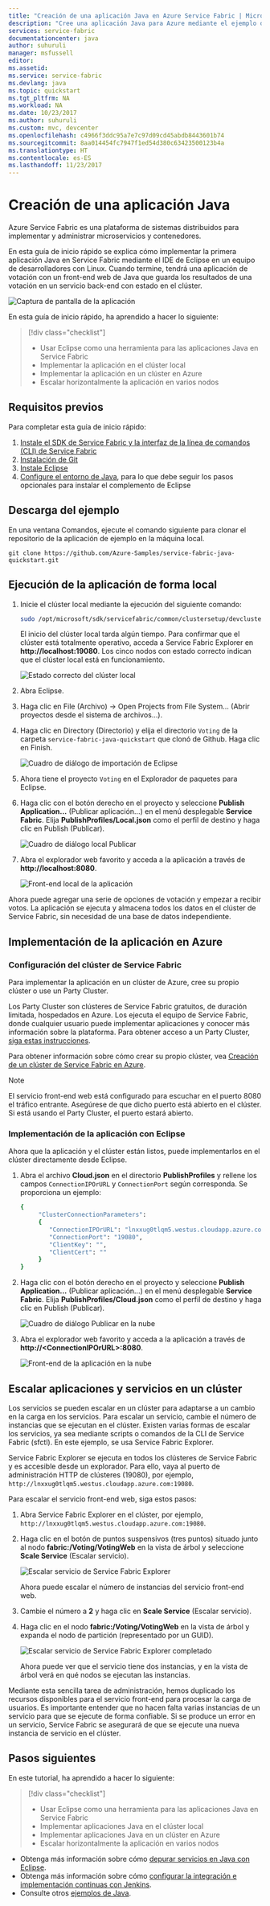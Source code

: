 ```yaml
---
title: "Creación de una aplicación Java en Azure Service Fabric | Microsoft Docs"
description: "Cree una aplicación Java para Azure mediante el ejemplo de inicio rápido de Service Fabric."
services: service-fabric
documentationcenter: java
author: suhuruli
manager: msfussell
editor: 
ms.assetid: 
ms.service: service-fabric
ms.devlang: java
ms.topic: quickstart
ms.tgt_pltfrm: NA
ms.workload: NA
ms.date: 10/23/2017
ms.author: suhuruli
ms.custom: mvc, devcenter
ms.openlocfilehash: c4966f3ddc95a7e7c97d09cd45abdb8443601b74
ms.sourcegitcommit: 8aa014454fc7947f1ed54d380c63423500123b4a
ms.translationtype: HT
ms.contentlocale: es-ES
ms.lasthandoff: 11/23/2017
---
```

# <a name="create-a-java-application"></a>Creación de una aplicación Java
Azure Service Fabric es una plataforma de sistemas distribuidos para implementar y administrar microservicios y contenedores. 

En esta guía de inicio rápido se explica cómo implementar la primera aplicación Java en Service Fabric mediante el IDE de Eclipse en un equipo de desarrolladores con Linux. Cuando termine, tendrá una aplicación de votación con un front-end web de Java que guarda los resultados de una votación en un servicio back-end con estado en el clúster.

![Captura de pantalla de la aplicación](./media/service-fabric-quickstart-java/votingapp.png)

En esta guía de inicio rápido, ha aprendido a hacer lo siguiente:

> [!div class="checklist"]
> * Usar Eclipse como una herramienta para las aplicaciones Java en Service Fabric
> * Implementar la aplicación en el clúster local 
> * Implementar la aplicación en un clúster en Azure
> * Escalar horizontalmente la aplicación en varios nodos

## <a name="prerequisites"></a>Requisitos previos
Para completar esta guía de inicio rápido:
1. [Instale el SDK de Service Fabric y la interfaz de la línea de comandos (CLI) de Service Fabric](https://docs.microsoft.com/en-us/azure/service-fabric/service-fabric-get-started-linux#installation-methods)
2. [Instalación de Git](https://git-scm.com/)
3. [Instale Eclipse](https://www.eclipse.org/downloads/)
4. [Configure el entorno de Java](https://docs.microsoft.com/en-us/azure/service-fabric/service-fabric-get-started-linux#set-up-java-development), para lo que debe seguir los pasos opcionales para instalar el complemento de Eclipse 

## <a name="download-the-sample"></a>Descarga del ejemplo
En una ventana Comandos, ejecute el comando siguiente para clonar el repositorio de la aplicación de ejemplo en la máquina local.
```
git clone https://github.com/Azure-Samples/service-fabric-java-quickstart.git
```

## <a name="run-the-application-locally"></a>Ejecución de la aplicación de forma local
1. Inicie el clúster local mediante la ejecución del siguiente comando:

    ```bash
    sudo /opt/microsoft/sdk/servicefabric/common/clustersetup/devclustersetup.sh
    ```
    El inicio del clúster local tarda algún tiempo. Para confirmar que el clúster está totalmente operativo, acceda a Service Fabric Explorer en **http://localhost:19080**. Los cinco nodos con estado correcto indican que el clúster local está en funcionamiento. 
    
    ![Estado correcto del clúster local](./media/service-fabric-quickstart-java/localclusterup.png)

2. Abra Eclipse.
3. Haga clic en File (Archivo) -> Open Projects from File System... (Abrir proyectos desde el sistema de archivos...). 
4. Haga clic en Directory (Directorio) y elija el directorio `Voting` de la carpeta `service-fabric-java-quickstart` que clonó de Github. Haga clic en Finish. 

    ![Cuadro de diálogo de importación de Eclipse](./media/service-fabric-quickstart-java/eclipseimport.png)
    
5. Ahora tiene el proyecto `Voting` en el Explorador de paquetes para Eclipse. 
6. Haga clic con el botón derecho en el proyecto y seleccione **Publish Application...** (Publicar aplicación...) en el menú desplegable **Service Fabric**. Elija **PublishProfiles/Local.json** como el perfil de destino y haga clic en Publish (Publicar). 

    ![Cuadro de diálogo local Publicar](./media/service-fabric-quickstart-java/localjson.png)
    
7. Abra el explorador web favorito y acceda a la aplicación a través de **http://localhost:8080**. 

    ![Front-end local de la aplicación](./media/service-fabric-quickstart-java/runninglocally.png)
    
Ahora puede agregar una serie de opciones de votación y empezar a recibir votos. La aplicación se ejecuta y almacena todos los datos en el clúster de Service Fabric, sin necesidad de una base de datos independiente.

## <a name="deploy-the-application-to-azure"></a>Implementación de la aplicación en Azure

### <a name="set-up-your-azure-service-fabric-cluster"></a>Configuración del clúster de Service Fabric
Para implementar la aplicación en un clúster de Azure, cree su propio clúster o use un Party Cluster.

Los Party Cluster son clústeres de Service Fabric gratuitos, de duración limitada, hospedados en Azure. Los ejecuta el equipo de Service Fabric, donde cualquier usuario puede implementar aplicaciones y conocer más información sobre la plataforma. Para obtener acceso a un Party Cluster, [siga estas instrucciones](http://aka.ms/tryservicefabric). 

Para obtener información sobre cómo crear su propio clúster, vea [Creación de un clúster de Service Fabric en Azure](service-fabric-tutorial-create-vnet-and-linux-cluster.md).

> [!Note]
> El servicio front-end web está configurado para escuchar en el puerto 8080 el tráfico entrante. Asegúrese de que dicho puerto está abierto en el clúster. Si está usando el Party Cluster, el puerto estará abierto.
>

### <a name="deploy-the-application-using-eclipse"></a>Implementación de la aplicación con Eclipse
Ahora que la aplicación y el clúster están listos, puede implementarlos en el clúster directamente desde Eclipse.

1. Abra el archivo **Cloud.json** en el directorio **PublishProfiles** y rellene los campos `ConnectionIPOrURL` y `ConnectionPort` según corresponda. Se proporciona un ejemplo: 

    ```bash
    {
         "ClusterConnectionParameters": 
         {
            "ConnectionIPOrURL": "lnxxug0tlqm5.westus.cloudapp.azure.com",
            "ConnectionPort": "19080",
            "ClientKey": "",
            "ClientCert": ""
         }
    }
    ```

2. Haga clic con el botón derecho en el proyecto y seleccione **Publish Application...** (Publicar aplicación...) en el menú desplegable **Service Fabric**. Elija **PublishProfiles/Cloud.json** como el perfil de destino y haga clic en Publish (Publicar). 

    ![Cuadro de diálogo Publicar en la nube](./media/service-fabric-quickstart-java/cloudjson.png)

3. Abra el explorador web favorito y acceda a la aplicación a través de **http://\<ConnectionIPOrURL>:8080**. 

    ![Front-end de la aplicación en la nube](./media/service-fabric-quickstart-java/runningcloud.png)
    
## <a name="scale-applications-and-services-in-a-cluster"></a>Escalar aplicaciones y servicios en un clúster
Los servicios se pueden escalar en un clúster para adaptarse a un cambio en la carga en los servicios. Para escalar un servicio, cambie el número de instancias que se ejecutan en el clúster. Existen varias formas de escalar los servicios, ya sea mediante scripts o comandos de la CLI de Service Fabric (sfctl). En este ejemplo, se usa Service Fabric Explorer.

Service Fabric Explorer se ejecuta en todos los clústeres de Service Fabric y es accesible desde un explorador. Para ello, vaya al puerto de administración HTTP de clústeres (19080), por ejemplo, `http://lnxxug0tlqm5.westus.cloudapp.azure.com:19080`.

Para escalar el servicio front-end web, siga estos pasos:

1. Abra Service Fabric Explorer en el clúster, por ejemplo, `http://lnxxug0tlqm5.westus.cloudapp.azure.com:19080`.
2. Haga clic en el botón de puntos suspensivos (tres puntos) situado junto al nodo **fabric:/Voting/VotingWeb** en la vista de árbol y seleccione **Scale Service** (Escalar servicio).

    ![Escalar servicio de Service Fabric Explorer](./media/service-fabric-quickstart-java/scaleservicejavaquickstart.png)

    Ahora puede escalar el número de instancias del servicio front-end web.

3. Cambie el número a **2** y haga clic en **Scale Service** (Escalar servicio).
4. Haga clic en el nodo **fabric:/Voting/VotingWeb** en la vista de árbol y expanda el nodo de partición (representado por un GUID).

    ![Escalar servicio de Service Fabric Explorer completado](./media/service-fabric-quickstart-java/servicescaled.png)

    Ahora puede ver que el servicio tiene dos instancias, y en la vista de árbol verá en qué nodos se ejecutan las instancias.

Mediante esta sencilla tarea de administración, hemos duplicado los recursos disponibles para el servicio front-end para procesar la carga de usuarios. Es importante entender que no hacen falta varias instancias de un servicio para que se ejecute de forma confiable. Si se produce un error en un servicio, Service Fabric se asegurará de que se ejecute una nueva instancia de servicio en el clúster.

## <a name="next-steps"></a>Pasos siguientes
En este tutorial, ha aprendido a hacer lo siguiente:

> [!div class="checklist"]
> * Usar Eclipse como una herramienta para las aplicaciones Java en Service Fabric
> * Implementar aplicaciones Java en el clúster local 
> * Implementar aplicaciones Java en un clúster en Azure
> * Escalar horizontalmente la aplicación en varios nodos

* Obtenga más información sobre cómo [depurar servicios en Java con Eclipse](service-fabric-debugging-your-application-java.md).
* Obtenga más información sobre cómo [configurar la integración e implementación continuas con Jenkins](service-fabric-cicd-your-linux-applications-with-jenkins.md).
* Consulte otros [ejemplos de Java](https://github.com/Azure-Samples/service-fabric-java-getting-started).